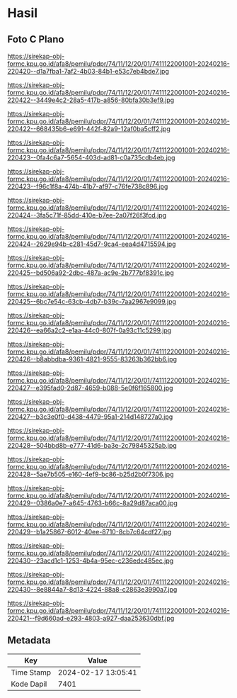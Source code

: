 # Hasil

## Foto C Plano

https://sirekap-obj-formc.kpu.go.id/afa8/pemilu/pdpr/74/11/12/20/01/7411122001001-20240216-220420--d1a7fba1-7af2-4b03-84b1-e53c7eb4bde7.jpg

https://sirekap-obj-formc.kpu.go.id/afa8/pemilu/pdpr/74/11/12/20/01/7411122001001-20240216-220422--3449e4c2-28a5-417b-a856-80bfa30b3ef9.jpg

https://sirekap-obj-formc.kpu.go.id/afa8/pemilu/pdpr/74/11/12/20/01/7411122001001-20240216-220422--668435b6-e691-442f-82a9-12af0ba5cff2.jpg

https://sirekap-obj-formc.kpu.go.id/afa8/pemilu/pdpr/74/11/12/20/01/7411122001001-20240216-220423--0fa4c6a7-5654-403d-ad81-c0a735cdb4eb.jpg

https://sirekap-obj-formc.kpu.go.id/afa8/pemilu/pdpr/74/11/12/20/01/7411122001001-20240216-220423--f96c1f8a-474b-41b7-af97-c76fe738c896.jpg

https://sirekap-obj-formc.kpu.go.id/afa8/pemilu/pdpr/74/11/12/20/01/7411122001001-20240216-220424--3fa5c71f-85dd-410e-b7ee-2a07f26f3fcd.jpg

https://sirekap-obj-formc.kpu.go.id/afa8/pemilu/pdpr/74/11/12/20/01/7411122001001-20240216-220424--2629e94b-c281-45d7-9ca4-eea4d4715594.jpg

https://sirekap-obj-formc.kpu.go.id/afa8/pemilu/pdpr/74/11/12/20/01/7411122001001-20240216-220425--bd506a92-2dbc-487a-ac9e-2b777bf8391c.jpg

https://sirekap-obj-formc.kpu.go.id/afa8/pemilu/pdpr/74/11/12/20/01/7411122001001-20240216-220425--6bc7e54c-63cb-4db7-b39c-7aa2967e9099.jpg

https://sirekap-obj-formc.kpu.go.id/afa8/pemilu/pdpr/74/11/12/20/01/7411122001001-20240216-220426--ea66a2c2-e1aa-44c0-807f-0a93c11c5299.jpg

https://sirekap-obj-formc.kpu.go.id/afa8/pemilu/pdpr/74/11/12/20/01/7411122001001-20240216-220426--b8abbdba-9361-4821-9555-83263b362bb6.jpg

https://sirekap-obj-formc.kpu.go.id/afa8/pemilu/pdpr/74/11/12/20/01/7411122001001-20240216-220427--e395fad0-2d87-4659-b088-5e0f6f165800.jpg

https://sirekap-obj-formc.kpu.go.id/afa8/pemilu/pdpr/74/11/12/20/01/7411122001001-20240216-220427--b3c3e0f0-d438-4479-95a1-214d148727a0.jpg

https://sirekap-obj-formc.kpu.go.id/afa8/pemilu/pdpr/74/11/12/20/01/7411122001001-20240216-220428--504bbd8b-e777-41d6-ba3e-2c79845325ab.jpg

https://sirekap-obj-formc.kpu.go.id/afa8/pemilu/pdpr/74/11/12/20/01/7411122001001-20240216-220428--5ae7b505-e160-4ef9-bc86-b25d2b0f7306.jpg

https://sirekap-obj-formc.kpu.go.id/afa8/pemilu/pdpr/74/11/12/20/01/7411122001001-20240216-220429--0386a0e7-a645-4763-b66c-8a29d87aca00.jpg

https://sirekap-obj-formc.kpu.go.id/afa8/pemilu/pdpr/74/11/12/20/01/7411122001001-20240216-220429--b1a25867-6012-40ee-8710-8cb7c64cdf27.jpg

https://sirekap-obj-formc.kpu.go.id/afa8/pemilu/pdpr/74/11/12/20/01/7411122001001-20240216-220430--23acd1c1-1253-4b4a-95ec-c236edc485ec.jpg

https://sirekap-obj-formc.kpu.go.id/afa8/pemilu/pdpr/74/11/12/20/01/7411122001001-20240216-220430--8e8844a7-8d13-4224-88a8-c2863e3990a7.jpg

https://sirekap-obj-formc.kpu.go.id/afa8/pemilu/pdpr/74/11/12/20/01/7411122001001-20240216-220421--f9d660ad-e293-4803-a927-daa253630dbf.jpg


## Metadata

| Key        | Value               |
| ---------- | ------------------- |
| Time Stamp | 2024-02-17 13:05:41 |
| Kode Dapil | 7401                |



